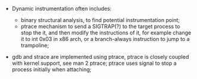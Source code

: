 * Dynamic instrumentation often includes:
	* binary structural analysis, to find potential instrumentation point;
	* ptrace mechanism to send a SIGTRAP(?) to the target process to stop the
	it, and then modify the instructions of it, for example change it to int
	0x03 in x86 arch, or a branch-always instruction to jump to a trampoline;

* gdb and strace are implemented using ptrace, ptrace is closely coupled with kernel support, see man 2 ptrace; ptrace uses signal to stop a process initially when attaching;
